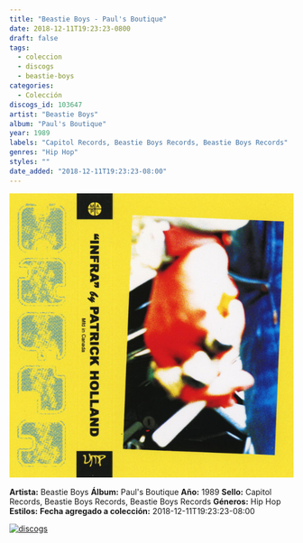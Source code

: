 ```yaml
---
title: "Beastie Boys - Paul's Boutique"
date: 2018-12-11T19:23:23-0800
draft: false
tags:
  - coleccion
  - discogs
  - beastie-boys
categories:
  - Colección
discogs_id: 103647
artist: "Beastie Boys"
album: "Paul's Boutique"
year: 1989
labels: "Capitol Records, Beastie Boys Records, Beastie Boys Records"
genres: "Hip Hop"
styles: ""
date_added: "2018-12-11T19:23:23-08:00"
---
```


![cover](image.jpeg (Beastie Boys - Paul's Boutique))

**Artista:** Beastie Boys
**Álbum:** Paul's Boutique
**Año:** 1989
**Sello:** Capitol Records, Beastie Boys Records, Beastie Boys Records
**Géneros:** Hip Hop
**Estilos:** 
**Fecha agregado a colección:** 2018-12-11T19:23:23-08:00

[![discogs](../../links/svg/discogs.png (discogs))](https://api.discogs.com/releases/103647)

